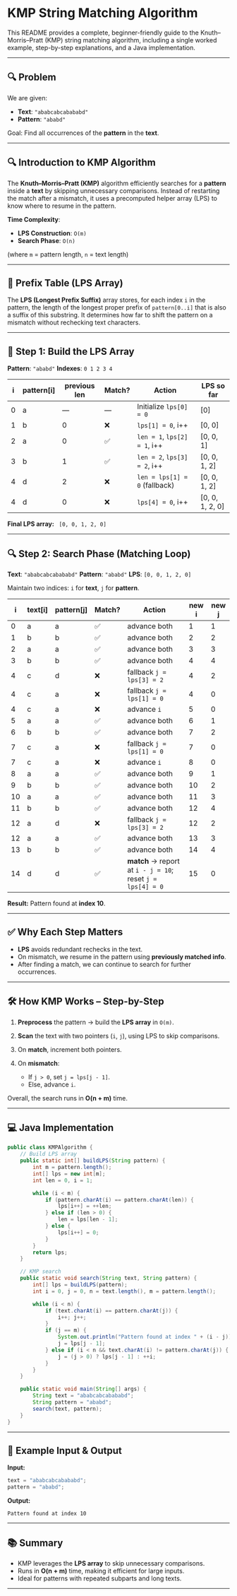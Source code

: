 # KMP String Matching Algorithm

This README provides a complete, beginner-friendly guide to the Knuth–Morris–Pratt (KMP) string matching algorithm, including a single worked example, step-by-step explanations, and a Java implementation.

---

## 🔍 Problem

We are given:

* **Text**: `"ababcabcabababd"`
* **Pattern**: `"ababd"`

Goal: Find all occurrences of the **pattern** in the **text**.

---

## 🔍 Introduction to KMP Algorithm

The **Knuth–Morris–Pratt (KMP)** algorithm efficiently searches for a **pattern** inside a **text** by skipping unnecessary comparisons. Instead of restarting the match after a mismatch, it uses a precomputed helper array (LPS) to know where to resume in the pattern.

**Time Complexity**:

* **LPS Construction**: `O(m)`
* **Search Phase**: `O(n)`

(where `m` = pattern length, `n` = text length)

---

## 🧩 Prefix Table (LPS Array)

The **LPS (Longest Prefix Suffix)** array stores, for each index `i` in the pattern, the length of the longest proper prefix of `pattern[0..i]` that is also a suffix of this substring. It determines how far to shift the pattern on a mismatch without rechecking text characters.

---

## 🧠 Step 1: Build the LPS Array

**Pattern**: `"ababd"`
**Indexes**: `0 1 2 3 4`

| i | pattern\[i] | previous len | Match? | Action                        | LPS so far       |
| - | ----------- | ------------ | ------ | ----------------------------- | ---------------- |
| 0 | a           | —            | —      | Initialize `lps[0] = 0`       | \[0]             |
| 1 | b           | 0            | ❌      | `lps[1] = 0`, i++             | \[0, 0]          |
| 2 | a           | 0            | ✅      | `len = 1`, `lps[2] = 1`, i++  | \[0, 0, 1]       |
| 3 | b           | 1            | ✅      | `len = 2`, `lps[3] = 2`, i++  | \[0, 0, 1, 2]    |
| 4 | d           | 2            | ❌      | `len = lps[1] = 0` (fallback) | \[0, 0, 1, 2]    |
| 4 | d           | 0            | ❌      | `lps[4] = 0`, i++             | \[0, 0, 1, 2, 0] |

**Final LPS array:** ` [0, 0, 1, 2, 0]`

---

## 🔍 Step 2: Search Phase (Matching Loop)

**Text**:  `"ababcabcabababd"`
**Pattern**: `"ababd"`
**LPS**:    `[0, 0, 1, 2, 0]`

Maintain two indices: `i` for **text**, `j` for **pattern**.

| i  | text\[i] | pattern\[j] | Match? | Action                                                     | new i | new j |
| -- | -------- | ----------- | ------ | ---------------------------------------------------------- | ----- | ----- |
| 0  | a        | a           | ✅      | advance both                                               | 1     | 1     |
| 1  | b        | b           | ✅      | advance both                                               | 2     | 2     |
| 2  | a        | a           | ✅      | advance both                                               | 3     | 3     |
| 3  | b        | b           | ✅      | advance both                                               | 4     | 4     |
| 4  | c        | d           | ❌      | fallback `j = lps[3] = 2`                                  | 4     | 2     |
| 4  | c        | a           | ❌      | fallback `j = lps[1] = 0`                                  | 4     | 0     |
| 4  | c        | a           | ❌      | advance `i`                                                | 5     | 0     |
| 5  | a        | a           | ✅      | advance both                                               | 6     | 1     |
| 6  | b        | b           | ✅      | advance both                                               | 7     | 2     |
| 7  | c        | a           | ❌      | fallback `j = lps[1] = 0`                                  | 7     | 0     |
| 7  | c        | a           | ❌      | advance `i`                                                | 8     | 0     |
| 8  | a        | a           | ✅      | advance both                                               | 9     | 1     |
| 9  | b        | b           | ✅      | advance both                                               | 10    | 2     |
| 10 | a        | a           | ✅      | advance both                                               | 11    | 3     |
| 11 | b        | b           | ✅      | advance both                                               | 12    | 4     |
| 12 | a        | d           | ❌      | fallback `j = lps[3] = 2`                                  | 12    | 2     |
| 12 | a        | a           | ✅      | advance both                                               | 13    | 3     |
| 13 | b        | b           | ✅      | advance both                                               | 14    | 4     |
| 14 | d        | d           | ✅      | **match** → report at `i - j = 10`; reset `j = lps[4] = 0` | 15    | 0     |

**Result:** Pattern found at **index 10**.

---

## ✅ Why Each Step Matters

* **LPS** avoids redundant rechecks in the text.
* On mismatch, we resume in the pattern using **previously matched info**.
* After finding a match, we can continue to search for further occurrences.

---

## 🛠️ How KMP Works – Step-by-Step

1. **Preprocess** the pattern → build the **LPS array** in `O(m)`.
2. **Scan** the text with two pointers (`i`, `j`), using LPS to skip comparisons.
3. On **match**, increment both pointers.
4. On **mismatch**:

   * If `j > 0`, set `j = lps[j - 1]`.
   * Else, advance `i`.

Overall, the search runs in **O(n + m)** time.

---

## 💻 Java Implementation

```java
public class KMPAlgorithm {
    // Build LPS array
    public static int[] buildLPS(String pattern) {
        int m = pattern.length();
        int[] lps = new int[m];
        int len = 0, i = 1;

        while (i < m) {
            if (pattern.charAt(i) == pattern.charAt(len)) {
                lps[i++] = ++len;
            } else if (len > 0) {
                len = lps[len - 1];
            } else {
                lps[i++] = 0;
            }
        }
        return lps;
    }

    // KMP search
    public static void search(String text, String pattern) {
        int[] lps = buildLPS(pattern);
        int i = 0, j = 0, n = text.length(), m = pattern.length();

        while (i < n) {
            if (text.charAt(i) == pattern.charAt(j)) {
                i++; j++;
            }
            if (j == m) {
                System.out.println("Pattern found at index " + (i - j));
                j = lps[j - 1];
            } else if (i < n && text.charAt(i) != pattern.charAt(j)) {
                j = (j > 0) ? lps[j - 1] : ++i;
            }
        }
    }

    public static void main(String[] args) {
        String text = "ababcabcabababd";
        String pattern = "ababd";
        search(text, pattern);
    }
}
```

---

## 🧪 Example Input & Output

**Input:**

```java
text = "ababcabcabababd";
pattern = "ababd";
```

**Output:**

```
Pattern found at index 10
```

---

## 📚 Summary

* KMP leverages the **LPS array** to skip unnecessary comparisons.
* Runs in **O(n + m)** time, making it efficient for large inputs.
* Ideal for patterns with repeated subparts and long texts.

---

